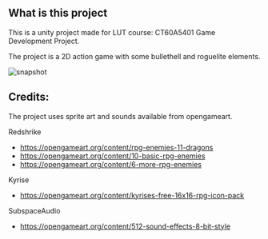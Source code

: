 ## What is this project

This is a unity project made for LUT course: CT60A5401 Game Development Project.

The project is a 2D action game with some bullethell and roguelite elements.

![snapshot](https://i.gyazo.com/ccd65e4f5b29e5f02a96d4d02fe72dcb.jpg)

## Credits:

The project uses sprite art and sounds available from opengameart.

Redshrike
- https://opengameart.org/content/rpg-enemies-11-dragons
- https://opengameart.org/content/10-basic-rpg-enemies
- https://opengameart.org/content/6-more-rpg-enemies

Kyrise
- https://opengameart.org/content/kyrises-free-16x16-rpg-icon-pack

SubspaceAudio
- https://opengameart.org/content/512-sound-effects-8-bit-style
